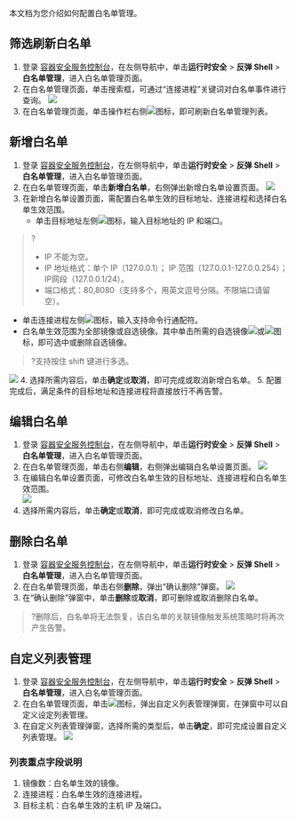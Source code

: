 本文档为您介绍如何配置白名单管理。

## 筛选刷新白名单
1. 登录 [容器安全服务控制台](https://console.cloud.tencent.com/tcss)，在左侧导航中，单击**运行时安全** > **反弹 Shell** > **白名单管理**，进入白名单管理页面。
2. 在白名单管理页面，单击搜索框，可通过“连接进程”关键词对白名单事件进行查询。
![](https://main.qcloudimg.com/raw/70cc17087616d8e2e1009b83861f54d3.png)
3. 在白名单管理页面，单击操作栏右侧![](https://main.qcloudimg.com/raw/84b6cc4d2eabf9ed7fc0bea43503bb1d.png)图标，即可刷新白名单管理列表。

## 新增白名单
1. 登录 [容器安全服务控制台](https://console.cloud.tencent.com/tcss)，在左侧导航中，单击**运行时安全** > **反弹 Shell** > **白名单管理**，进入白名单管理页面。
2. 在白名单管理页面，单击**新增白名单**，右侧弹出新增白名单设置页面。
![](https://main.qcloudimg.com/raw/333f16ac705d02ca7e3f78add8ad8459.png)
3. 在新增白名单设置页面，需配置白名单生效的目标地址、连接进程和选择白名单生效范围。
   - 单击目标地址左侧![](https://main.qcloudimg.com/raw/21ff3bd68750cb41c5ce662a24629cb3.png)图标，输入目标地址的 IP 和端口。
>?
>- IP 不能为空。
>- IP 地址格式：单个 IP（127.0.0.1）； IP 范围（127.0.0.1-127.0.0.254）；IP网段（127.0.0.1/24）。
>- 端口格式：80,8080（支持多个，用英文逗号分隔。不限端口请留空）。
>
   - 单击连接进程左侧![](https://main.qcloudimg.com/raw/21ff3bd68750cb41c5ce662a24629cb3.png)图标，输入支持命令行通配符。
   - 白名单生效范围为全部镜像或自选镜像。其中单击所需的自选镜像![](https://main.qcloudimg.com/raw/37d813d17a69271ce31b3233ad0a949e.png)或![](https://main.qcloudimg.com/raw/be9e47bccb644d8a099149bac4aef1e0.png)图标，即可选中或删除自选镜像。
>?支持按住 shift 键进行多选。
>
   ![](https://main.qcloudimg.com/raw/591c8fbcf6c2d1eab8d429bb9c409712.png)
4. 选择所需内容后，单击**确定**或**取消**，即可完成或取消新增白名单。
5. 配置完成后，满足条件的目标地址和连接进程将直接放行不再告警。

## 编辑白名单
1. 登录 [容器安全服务控制台](https://console.cloud.tencent.com/tcss)，在左侧导航中，单击**运行时安全** > **反弹 Shell** > **白名单管理**，进入白名单管理页面。
2. 在白名单管理页面，单击右侧**编辑**，右侧弹出编辑白名单设置页面。
![](https://main.qcloudimg.com/raw/399997b211d723c0dc23ddd0788cc8d0.png)
3. 在编辑白名单设置页面，可修改白名单生效的目标地址、连接进程和白名单生效范围。  
![](https://main.qcloudimg.com/raw/7acf9920147745e5f170a54a3ab58ef8.png)
4. 选择所需内容后，单击**确定**或**取消**，即可完成或取消修改白名单。

## 删除白名单
1. 登录 [容器安全服务控制台](https://console.cloud.tencent.com/tcss)，在左侧导航中，单击**运行时安全** > **反弹 Shell** > **白名单管理**，进入白名单管理页面。
2. 在白名单管理页面，单击右侧**删除**，弹出“确认删除”弹窗。
![](https://qcloudimg.tencent-cloud.cn/raw/e713098aded7d53c60270718e53d498a.png)
3. 在“确认删除”弹窗中，单击**删除**或**取消**，即可删除或取消删除白名单。
>?删除后，白名单将无法恢复，该白名单的关联镜像触发系统策略时将再次产生告警。

## 自定义列表管理
1. 登录 [容器安全服务控制台](https://console.cloud.tencent.com/tcss)，在左侧导航中，单击**运行时安全** > **反弹 Shell** > **白名单管理**，进入白名单管理页面。
2. 在白名单管理页面，单击![](https://main.qcloudimg.com/raw/d42b27540eef9bf90a9e30f96b500bf3.png)图标，弹出自定义列表管理弹窗，在弹窗中可以自定义设定列表管理。
3. 在自定义列表管理弹窗，选择所需的类型后，单击**确定**，即可完成设置自定义列表管理。
![](https://main.qcloudimg.com/raw/8eeef90768d5bd788df489e45689c168.png)

### 列表重点字段说明
1. 镜像数：白名单生效的镜像。
2. 连接进程：白名单生效的连接进程。
3. 目标主机：白名单生效的主机 IP 及端口。
